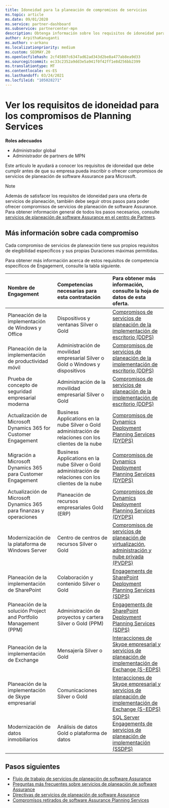 ```yaml
---
title: Idoneidad para la planeación de compromisos de servicios
ms.topic: article
ms.date: 09/01/2020
ms.service: partner-dashboard
ms.subservice: partnercenter-mpn
description: Obtenga información sobre los requisitos de idoneidad para cada compromiso de servicios de planeación de software Assurance que una empresa podría querer ofrecer a los clientes empresariales.
author: ArpithaKanuganti
ms.author: v-arkanu
ms.localizationpriority: medium
ms.custom: SEOMAY.20
ms.openlocfilehash: 2cf45807c6347ad62ad343d2be8a477ab8ea9d33
ms.sourcegitcommit: ec33c2352a9dd3e5a941f0f42ff1e8d256bb2399
ms.translationtype: MT
ms.contentlocale: es-ES
ms.lasthandoff: 03/24/2021
ms.locfileid: "105028271"
---
```

# <a name="view-eligibility-requirements-for-planning-services-engagements"></a>Ver los requisitos de idoneidad para los compromisos de Planning Services

**Roles adecuados**

- Administrador global
- Administrador de partners de MPN

Este artículo le ayudará a conocer los requisitos de idoneidad que debe cumplir antes de que su empresa pueda inscribir o ofrecer compromisos de servicios de planeación de software Assurance para Microsoft.

>[!NOTE]
> Además de satisfacer los requisitos de idoneidad para una oferta de servicios de planeación, también debe seguir otros pasos para poder ofrecer compromisos de servicios de planeación de software Assurance. Para obtener información general de todos los pasos necesarios, consulte [servicios de planeación de software Assurance en el centro de Partners](software-assurance-dps.md).

## <a name="learn-more-about-each-engagement"></a>Más información sobre cada compromiso

Cada compromiso de servicios de planeación tiene sus propios requisitos de elegibilidad específicos y sus propias Duraciones máximas permitidas.

Para obtener más información acerca de estos requisitos de competencia específicos de Engagement, consulte la tabla siguiente.

| Nombre de Engagement | Competencias necesarias para esta contratación | Para obtener más información, consulte la hoja de datos de esta oferta. |
|:--- |:--- |:--- |
| Planeación de la implementación de Windows y Office  | Dispositivos y ventanas Silver o Gold  |  [Compromisos de servicios de planeación de la implementación de escritorio (DDPS)](https://go.microsoft.com/fwlink/?linkid=2116072)
| Planeación de la implementación de productividad móvil  | Administración de movilidad empresarial Silver o Gold o Windows y dispositivos  | [Compromisos de servicios de planeación de la implementación de escritorio (DDPS)](https://go.microsoft.com/fwlink/?linkid=2116072) |  
| Prueba de concepto de seguridad empresarial moderna |  Administración de la movilidad empresarial Silver o Gold  | [Compromisos de servicios de planeación de la implementación de escritorio (DDPS)](https://go.microsoft.com/fwlink/?linkid=2116072) |  
| Actualización de Microsoft Dynamics 365 for Customer Engagement  | Business Applications en la nube Silver o Gold administración de relaciones con los clientes de la nube  | [Compromisos de Dynamics Deployment Planning Services (DYDPS)](https://go.microsoft.com/fwlink/?linkid=2116073)
| Migración a Microsoft Dynamics 365 para Customer Engagement  | Business Applications en la nube Silver o Gold administración de relaciones con los clientes de la nube  | [Compromisos de Dynamics Deployment Planning Services (DYDPS)](https://go.microsoft.com/fwlink/?linkid=2116073)
| Actualización de Microsoft Dynamics 365 para finanzas y operaciones  | Planeación de recursos empresariales Gold (ERP)  | [Compromisos de Dynamics Deployment Planning Services (DYDPS)](https://go.microsoft.com/fwlink/?linkid=2116073)  |
| Modernización de la plataforma de Windows Server | Centro de centros de recursos Silver o Gold | [Compromisos de servicios de planeación de virtualización, administración y nube privada (PVDPS)](https://go.microsoft.com/fwlink/?linkid=2115982) |
| Planeación de la implementación de SharePoint  | Colaboración y contenido Silver o Gold  | [Engagements de SharePoint Deployment Planning Services (SDPS)](https://go.microsoft.com/fwlink/?linkid=2116074)  |
| Planeación de la solución Project and Portfolio Management (PPM)  | Administración de proyectos y cartera Silver o Gold (PPM)  | [Engagements de SharePoint Deployment Planning Services (SDPS)](https://go.microsoft.com/fwlink/?linkid=2116074)  |
| Planeación de la implementación de Exchange  | Mensajería Silver o Gold  | [Interacciones de Skype empresarial y servicios de planeación de implementación de Exchange (S-EDPS)](https://go.microsoft.com/fwlink/?linkid=2116075)  |
Planeación de la implementación de Skype empresarial  | Comunicaciones Silver o Gold  | [Interacciones de Skype empresarial y servicios de planeación de implementación de Exchange (S-EDPS)](https://go.microsoft.com/fwlink/?linkid=2116075)  |
| Modernización de datos inmobiliarios  | Análisis de datos Gold o plataforma de datos  | [SQL Server Engagements de servicios de planeación de implementación (SSDPS)](https://go.microsoft.com/fwlink/?linkid=2116076)  |

## <a name="next-steps"></a>Pasos siguientes

- [Flujo de trabajo de servicios de planeación de software Assurance](https://go.microsoft.com/fwlink/?linkid=2115983)
- [Preguntas más frecuentes sobre servicios de planeación de software Assurance](https://go.microsoft.com/fwlink/?linkid=2116077)
- [Directivas de servicios de planeación de software Assurance](https://go.microsoft.com/fwlink/?linkid=2115984)
- [Compromisos retirados de software Assurance Planning Services](https://query.prod.cms.rt.microsoft.com/cms/api/am/binary/RE4sln9)
